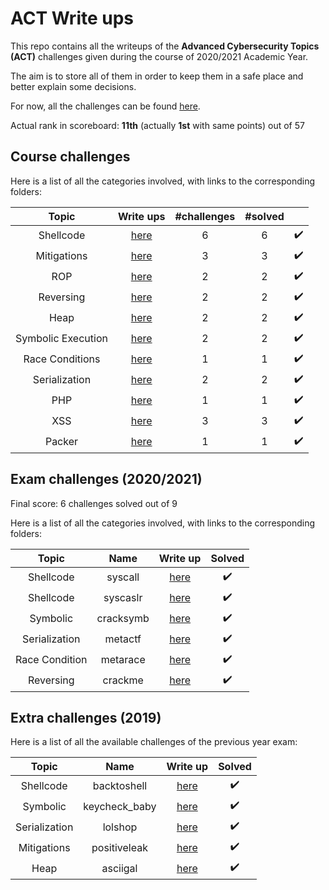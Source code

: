 # ACT Write ups
This repo contains all the writeups of the **Advanced Cybersecurity Topics (ACT)** challenges given during the course of 2020/2021 Academic Year.

The aim is to store all of them in order to keep them in a safe place and better explain some decisions.

For now, all the challenges can be found [here](https://training.jinblack.it/challenges).

Actual rank in scoreboard: **11th** (actually **1st** with same points) out of 57

## Course challenges

Here is a list of all the categories involved, with links to the corresponding folders:

|Topic|Write ups|#challenges|#solved| |
|:---:|:-------:|:---------:|:-----:|:-:|
|Shellcode|[here](https://github.com/gregalletti/ACT_writeups/tree/main/shellcode)|6|6 |:heavy_check_mark:|
|Mitigations|[here](https://github.com/gregalletti/ACT_writeups/tree/main/mitigations)|3|3 |:heavy_check_mark:|
|ROP|[here](https://github.com/gregalletti/ACT_writeups/tree/main/rop)|2|2 |:heavy_check_mark:|
|Reversing|[here](https://github.com/gregalletti/ACT_writeups/tree/main/reversing)|2|2 |:heavy_check_mark:|
|Heap|[here](https://github.com/gregalletti/ACT_writeups/tree/main/heap)|2|2 |:heavy_check_mark:|
|Symbolic Execution|[here](https://github.com/gregalletti/ACT_writeups/tree/main/symbolic)|2|2 |:heavy_check_mark:|
|Race Conditions|[here](https://github.com/gregalletti/ACT_writeups/tree/main/race)|1|1|:heavy_check_mark:|
|Serialization|[here](https://github.com/gregalletti/ACT_writeups/tree/main/serialization)|2|2 |:heavy_check_mark:|
|PHP|[here](https://github.com/gregalletti/ACT_writeups/tree/main/php)|1|1 |:heavy_check_mark:|
|XSS|[here](https://github.com/gregalletti/ACT_writeups/tree/main/XSS)|3|3 |:heavy_check_mark:|
|Packer|[here](https://github.com/gregalletti/ACT_writeups/tree/main/packer)|1|1 |:heavy_check_mark:|

## Exam challenges (2020/2021)
Final score: 6 challenges solved out of 9

Here is a list of all the categories involved, with links to the corresponding folders:

|Topic|Name|Write up|Solved|
|:---:|:--:|:------:|:----:|
|Shellcode|syscall|[here](https://github.com/gregalletti/ACT_writeups/blob/main/2020/README.md#syscall)|:heavy_check_mark:|
|Shellcode|syscaslr|[here](https://github.com/gregalletti/ACT_writeups/blob/main/2020/README.md#syscaslr)|:heavy_check_mark:|
|Symbolic|cracksymb|[here](https://github.com/gregalletti/ACT_writeups/blob/main/2020/README.md#cracksymb)|:heavy_check_mark:|
|Serialization|metactf|[here](https://github.com/gregalletti/ACT_writeups/blob/main/2020/README.md#metactf)|:heavy_check_mark:|
|Race Condition|metarace|[here](https://github.com/gregalletti/ACT_writeups/blob/main/2020/README.md#metarace)|:heavy_check_mark:|
|Reversing|crackme|[here](https://github.com/gregalletti/ACT_writeups/blob/main/2020/README.md#crackme)|:heavy_check_mark:|

## Extra challenges (2019)
Here is a list of all the available challenges of the previous year exam:

|Topic|Name|Write up|Solved|
|:---:|:--:|:------:|:----:|
|Shellcode|backtoshell|[here](https://github.com/gregalletti/ACT_writeups/blob/main/2019/README.md#backtoshell)|:heavy_check_mark:|
|Symbolic|keycheck_baby|[here](https://github.com/gregalletti/ACT_writeups/blob/main/2019/README.md#keycheck_baby)|:heavy_check_mark:|
|Serialization|lolshop|[here](https://github.com/gregalletti/ACT_writeups/blob/main/2019/README.md#lolshop)|:heavy_check_mark:|
|Mitigations|positiveleak|[here](https://github.com/gregalletti/ACT_writeups/blob/main/2019/README.md#positiveleak)|:heavy_check_mark:|
|Heap|asciigal|[here](https://github.com/gregalletti/ACT_writeups/blob/main/2019/README.md#asciigal)|:heavy_check_mark:|
